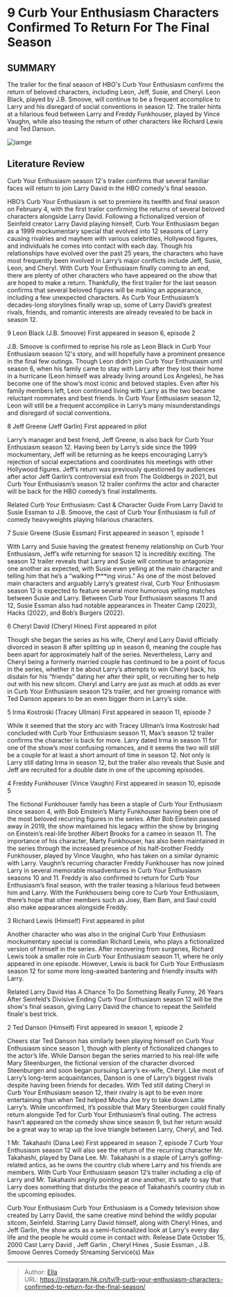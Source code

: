 # 9 Curb Your Enthusiasm Characters Confirmed To Return For The Final Season


## SUMMARY 


 The trailer for the final season of HBO&#39;s Curb Your Enthusiasm confirms the return of beloved characters, including Leon, Jeff, Susie, and Cheryl. 
 Leon Black, played by J.B. Smoove, will continue to be a frequent accomplice to Larry and his disregard of social conventions in season 12. 
 The trailer hints at a hilarious feud between Larry and Freddy Funkhouser, played by Vince Vaughn, while also teasing the return of other characters like Richard Lewis and Ted Danson. 

![iamge](https://static1.srcdn.com/wordpress/wp-content/uploads/2024/01/untitled-2-2.jpg)

## Literature Review
Curb Your Enthusiasm season 12&#39;s trailer confirms that several familiar faces will return to join Larry David in the HBO comedy&#39;s final season.




HBO’s Curb Your Enthusiasm is set to premiere its twelfth and final season on February 4, with the first trailer confirming the returns of several beloved characters alongside Larry David. Following a fictionalized version of Seinfeld creator Larry David playing himself, Curb Your Enthusiasm began as a 1999 mockumentary special that evolved into 12 seasons of Larry causing rivalries and mayhem with various celebrities, Hollywood figures, and individuals he comes into contact with each day. Though his relationships have evolved over the past 25 years, the characters who have most frequently been involved in Larry’s major conflicts include Jeff, Susie, Leon, and Cheryl.
With Curb Your Enthusiasm finally coming to an end, there are plenty of other characters who have appeared on the show that are hoped to make a return. Thankfully, the first trailer for the last season confirms that several beloved figures will be making an appearance, including a few unexpected characters. As Curb Your Enthusiasm’s decades-long storylines finally wrap up, some of Larry David’s greatest rivals, friends, and romantic interests are already revealed to be back in season 12.



 9  Leon Black (J.B. Smoove) 
First appeared in season 6, episode 2



J.B. Smoove is confirmed to reprise his role as Leon Black in Curb Your Enthusiasm season 12&#39;s story, and will hopefully have a prominent presence in the final few outings. Though Leon didn’t join Curb Your Enthusiasm until season 6, when his family came to stay with Larry after they lost their home in a hurricane (Leon himself was already living around Los Angeles), he has become one of the show’s most iconic and beloved staples. Even after his family members left, Leon continued living with Larry as the two became reluctant roommates and best friends. In Curb Your Enthusiasm season 12, Leon will still be a frequent accomplice in Larry’s many misunderstandings and disregard of social conventions.





 8  Jeff Greene (Jeff Garlin) 
First appeared in pilot
        

Larry’s manager and best friend, Jeff Greene, is also back for Curb Your Enthusiasm season 12. Having been by Larry’s side since the 1999 mockumentary, Jeff will be returning as he keeps encouraging Larry’s rejection of social expectations and coordinates his meetings with other Hollywood figures. Jeff’s return was previously questioned by audiences after actor Jeff Garlin’s controversial exit from The Goldbergs in 2021, but Curb Your Enthusiasm’s season 12 trailer confirms the actor and character will be back for the HBO comedy’s final installments.
            
Related
 Curb Your Enthusiasm: Cast &amp; Character Guide 
From Larry David to Susie Essman to J.B. Smoove, the cast of Curb Your Enthusiasm is full of comedy heavyweights playing hilarious characters.




 7  Susie Greene (Susie Essman) 
First appeared in season 1, episode 1




With Larry and Susie having the greatest frenemy relationship on Curb Your Enthusiasm, Jeff’s wife returning for season 12 is incredibly exciting. The season 12 trailer reveals that Larry and Susie will continue to antagonize one another as expected, with Susie even yelling at the main character and telling him that he’s a “walking f***ing virus.” As one of the most beloved main characters and arguably Larry’s greatest rival, Curb Your Enthusiasm season 12 is expected to feature several more humorous yelling matches between Susie and Larry. Between Curb Your Enthusiasm seasons 11 and 12, Susie Essman also had notable appearances in Theater Camp (2023), Hacks (2022), and Bob’s Burgers (2022).





 6  Cheryl David (Cheryl Hines) 
First appeared in pilot
        

Though she began the series as his wife, Cheryl and Larry David officially divorced in season 8 after splitting up in season 6, meaning the couple has been apart for approximately half of the series. Nevertheless, Larry and Cheryl being a formerly married couple has continued to be a point of focus in the series, whether it be about Larry’s attempts to win Cheryl back, his disdain for his “friends” dating her after their split, or recruiting her to help out with his new sitcom. Cheryl and Larry are just as much at odds as ever in Curb Your Enthusiasm season 12’s trailer, and her growing romance with Ted Danson appears to be an even bigger thorn in Larry’s side.





 5  Irma Kostroski (Tracey Ullman) 
First appeared in season 11, episode 7
        

While it seemed that the story arc with Tracey Ullman’s Irma Kostroski had concluded with Curb Your Enthusiasm season 11, Max’s season 12 trailer confirms the character is back for more. Larry dated Irma in season 11 for one of the show’s most confusing romances, and it seems the two will still be a couple for at least a short amount of time in season 12. Not only is Larry still dating Irma in season 12, but the trailer also reveals that Susie and Jeff are recruited for a double date in one of the upcoming episodes.





 4  Freddy Funkhouser (Vince Vaughn) 
First appeared in season 10, episode 5
        

The fictional Funkhouser family has been a staple of Curb Your Enthusiasm since season 4, with Bob Einstein’s Marty Funkhouser having been one of the most beloved recurring figures in the series. After Bob Einstein passed away in 2019, the show maintained his legacy within the show by bringing on Einstein’s real-life brother Albert Brooks for a cameo in season 11. The importance of his character, Marty Funkhouser, has also been maintained in the series through the increased presence of his half-brother Freddy Funkhouser, played by Vince Vaughn, who has taken on a similar dynamic with Larry.
Vaughn’s recurring character Freddy Funkhouser has now joined Larry in several memorable misadventures in Curb Your Enthusiasm seasons 10 and 11. Freddy is also confirmed to return for Curb Your Enthusiasm’s final season, with the trailer teasing a hilarious feud between him and Larry. With the Funkhousers being core to Curb Your Enthusiasm, there’s hope that other members such as Joey, Bam Bam, and Saul could also make appearances alongside Freddy.





 3  Richard Lewis (Himself) 
First appeared in pilot
        

Another character who was also in the original Curb Your Enthusiasm mockumentary special is comedian Richard Lewis, who plays a fictionalized version of himself in the series. After recovering from surgeries, Richard Lewis took a smaller role in Curb Your Enthusiasm season 11, where he only appeared in one episode. However, Lewis is back for Curb Your Enthusiasm season 12 for some more long-awaited bantering and friendly insults with Larry.
            
Related
 Larry David Has A Chance To Do Something Really Funny, 26 Years After Seinfeld’s Divisive Ending 
Curb Your Enthusiasm season 12 will be the show&#39;s final season, giving Larry David the chance to repeat the Seinfeld finale&#39;s best trick.





 2  Ted Danson (Himself) 
First appeared in season 1, episode 2



Cheers star Ted Danson has similarly been playing himself on Curb Your Enthusiasm since season 1, though with plenty of fictionalized changes to the actor’s life. While Danson began the series married to his real-life wife Mary Steenburgen, the fictional version of the character divorced Steenburgen and soon began pursuing Larry’s ex-wife, Cheryl. Like most of Larry’s long-term acquaintances, Danson is one of Larry’s biggest rivals despite having been friends for decades.
With Ted still dating Cheryl in Curb Your Enthusiasm season 12, their rivalry is apt to be even more entertaining than when Ted helped Mocha Joe try to take down Latte Larry’s. While unconfirmed, it’s possible that Mary Steenburgen could finally return alongside Ted for Curb Your Enthusiasm’s final outing. The actress hasn’t appeared on the comedy show since season 9, but her return would be a great way to wrap up the love triangle between Larry, Cheryl, and Ted.





 1  Mr. Takahashi (Dana Lee) 
First appeared in season 7, episode 7 Curb Your Enthusiasm season 12 will also see the return of the recurring character Mr. Takahashi, played by Dana Lee. Mr. Takahashi is a staple of Larry’s golfing-related antics, as he owns the country club where Larry and his friends are members. With Curb Your Enthusiasm season 12’s trailer including a clip of Larry and Mr. Takahashi angrily pointing at one another, it’s safe to say that Larry does something that disturbs the peace of Takahashi’s country club in the upcoming episodes.
        


 Curb Your Enthusiasm 
Curb Your Enthusiasm is a Comedy television show created by Larry David, the same creative mind behind the wildly popular sitcom, Seinfeld. Starring Larry David himself, along with Cheryl Hines, and Jeff Garlin, the show acts as a semi-fictionalized look at Larry&#39;s every day life and the people he would come in contact with.
 Release Date   October 15, 2000    Cast   Larry David , Jeff Garlin , Cheryl Hines , Susie Essman , J.B. Smoove    Genres   Comedy    Streaming Service(s)   Max    





---

> Author: [Ella](https://instagram.hk.cn/)  
> URL: https://instagram.hk.cn/tv/9-curb-your-enthusiasm-characters-confirmed-to-return-for-the-final-season/  

